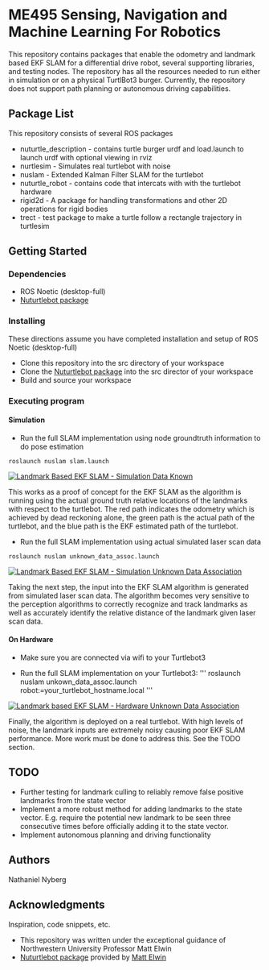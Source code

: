 # ME495 Sensing, Navigation and Machine Learning For Robotics

This repository contains packages that enable the odometry and landmark based EKF SLAM for a differential drive robot, several supporting libraries, and testing nodes. The repository has all the resources needed to run either in simulation or on a physical TurtlBot3 burger. Currently, the repository does not support path planning or autonomous driving capabilities.

## Package List

This repository consists of several ROS packages
- nuturtle_description - contains turtle burger urdf and load.launch to launch urdf with optional viewing in rviz
- nurtlesim - Simulates real turtlebot with noise
- nuslam - Extended Kalman Filter SLAM for the turtlebot
- nuturtle_robot - contains code that intercats with with the turtlebot hardware
- rigid2d - A package for handling transformations and other 2D operations for rigid bodies
- trect - test package to make a turtle follow a rectangle trajectory in turtlesim

## Getting Started

### Dependencies

* ROS Noetic (desktop-full)
* [Nuturtlebot package](https://github.com/ME495-Navigation/nuturtlebot.git)

### Installing

These directions assume you have completed installation and setup of ROS Noetic (desktop-full)

* Clone this repository into the src directory of your workspace
* Clone the [Nuturtlebot package](https://github.com/ME495-Navigation/nuturtlebot.git) into the src director of your workspace
* Build and source your workspace

### Executing program

#### Simulation

* Run the full SLAM implementation using node groundtruth information to do pose estimation
```
roslaunch nuslam slam.launch
```

[![Landmark Based EKF SLAM - Simulation Data Known](https://res.cloudinary.com/marcomontalbano/image/upload/v1630556130/video_to_markdown/images/youtube--KneLeDTZ0w8-c05b58ac6eb4c4700831b2b3070cd403.jpg)](https://youtu.be/KneLeDTZ0w8 "Landmark Based EKF SLAM - Simulation Data Known")

This works as a proof of concept for the EKF SLAM as the algorithm is running using the actual ground truth relative locations of the landmarks with respect to the turtlebot. The red path indicates the odometry which is achieved by dead reckoning alone, the green path is the actual path of the turtlebot, and the blue path is the EKF estimated path of the turtlebot.

* Run the full SLAM implementation using actual simulated laser scan data
```
roslaunch nuslam unknown_data_assoc.launch
```

[![Landmark Based EKF SLAM - Simulation Unknown Data Association](https://res.cloudinary.com/marcomontalbano/image/upload/v1630556263/video_to_markdown/images/youtube--sqKf19MjhSI-c05b58ac6eb4c4700831b2b3070cd403.jpg)](https://youtu.be/sqKf19MjhSI "Landmark Based EKF SLAM - Simulation Unknown Data Association")

Taking the next step, the input into the EKF SLAM algorithm is generated from simulated laser scan data. The algorithm becomes very sensitive to the perception algorithms to correctly recognize and track landmarks as well as accurately identify the relative distance of the landmark given laser scan data.

#### On Hardware

* Make sure you are connected via wifi to your Turtlebot3

* Run the full SLAM implementation on your Turtlebot3:
'''
roslaunch nuslam unkown_data_assoc.launch robot:=your_turtlebot_hostname.local
'''

[![Landmark based EKF SLAM - Hardware Unknown Data Association](https://res.cloudinary.com/marcomontalbano/image/upload/v1630556304/video_to_markdown/images/youtube--Q8GBbYuN-bo-c05b58ac6eb4c4700831b2b3070cd403.jpg)](https://youtu.be/Q8GBbYuN-bo "Landmark based EKF SLAM - Hardware Unknown Data Association")

Finally, the algorithm is deployed on a real turtlebot. With high levels of noise, the landmark inputs are extremely noisy causing poor EKF SLAM performance. More work must be done to address this. See the TODO section.

## TODO

* Further testing for landmark culling to reliably remove false positive landmarks from the state vector
* Implement a more robust method for adding landmarks to the state vector. E.g. require the potential new landmark to be seen three consecutive times before officially adding it to the state vector.
* Implement autonomous planning and driving functionality

## Authors

Nathaniel Nyberg

## Acknowledgments

Inspiration, code snippets, etc.
* This repository was written under the exceptional guidance of Northwestern University Professor Matt Elwin
* [Nuturtlebot package](https://github.com/ME495-Navigation/nuturtlebot.git) provided by [Matt Elwin](https://github.com/m-elwin)



